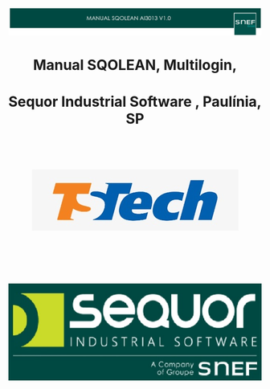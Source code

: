 
![Welcome to Opensource.com](./images/manual_sqolean.jpg)
<link rel="stylesheet" href="Docs/custom.css">
<div style="text-align: center;">

# Manual SQOLEAN, Multilogin,
# Sequor Industrial Software , Paulínia, SP

</div>



<!--This site was created using [**Docsify**](https://docsify.js.org), which is an open source documentation site generator, and imported in GitHub page. This site was created for [**Opensource.com**](https://opensource.com) demo.-->
<br><br><br>
<div style="text-align:center"><img src="./images/ts_tech_logo.jpg"></div>
<br><br><br><br><br><br>
<div style="text-align:center"><img src="./images/Sequor_Snef_1.2.jpg"></div>